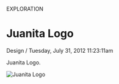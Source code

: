 <p class="type">EXPLORATION</p>

# Juanita Logo

<p class="meta">Design  /  Tuesday, July 31, 2012 11:23:11am</p>

Juanita Logo.

![Juanita Logo](https://farooq-agent.web.app/assets/images/works/details/32-juanita-logo/i7.png)
